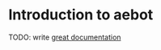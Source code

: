 # Introduction to aebot

TODO: write [great documentation](http://jacobian.org/writing/great-documentation/what-to-write/)
